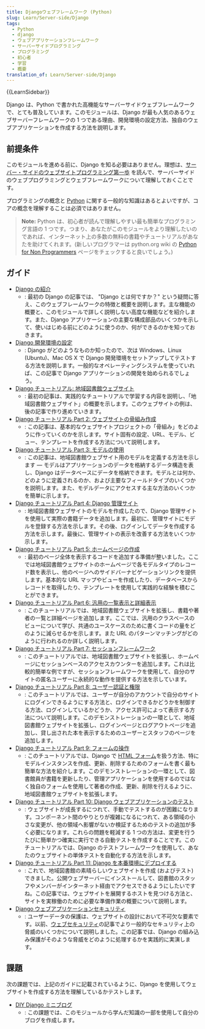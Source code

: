 ```yaml
---
title: Djangoウェブフレームワーク (Python)
slug: Learn/Server-side/Django
tags:
  - Python
  - django
  - ウェブアプリケーションフレームワーク
  - サーバーサイドプログラミング
  - プログラミング
  - 初心者
  - 学習
  - 概要
translation_of: Learn/Server-side/Django
---
```

{{LearnSidebar}}

Django は、Python で書かれた高機能なサーバーサイドウェブフレームワークで、とても普及しています。このモジュールは、Django が最も人気のあるウェブサーバーフレームワークの 1 つである理由、開発環境の設定方法、独自のウェブアプリケーションを作成する方法を説明します。

## 前提条件

このモジュールを進める前に、Django を知る必要はありません。理想は、[サーバー・サイドのウェブサイトプログラミング第一歩](/ja/docs/Learn/Server-side/First_steps) を読んで、サーバーサイドのウェブプログラミングとウェブフレームワークについて理解しておくことです。

プログラミングの概念と [Python](/ja/docs/Glossary/Python) に関する一般的な知識はあるとよいですが、コアの概念を理解することは必須ではありません。

> **Note:** Python は、初心者が読んで理解しやすい最も簡単なプログラミング言語の 1 つです。つまり、あなたがこのモジュールをより理解したいのであれば、インターネット上の多数の無料の書籍やチュートリアルがあなたを助けてくれます。(新しいプログラマーは python.org wiki の [Python for Non Programmers](https://wiki.python.org/moin/BeginnersGuide/NonProgrammers) ページをチェックすると良いでしょう。)

## ガイド

- [Django の紹介](/ja/docs/Learn/Server-side/Django/Introduction)
  - : 最初の Django の記事では、 "Django とは何ですか？" という疑問に答え、このウェブフレームワークの特徴と概要を説明します。主な機能の概要と、このモジュールで詳しく説明しない高度な機能などを紹介します。また、Django アプリケーションの主要な構成部品のいくつかを示して、使いはじめる前にどのように使うのか、何ができるのかを知っておきます。
- [Django 開発環境の設定](/ja/docs/Learn/Server-side/Django/development_environment)
  - : Django がどのようなものか知ったので、次は Windows、Linux (Ubuntu)、Mac OS X で Django 開発環境をセットアップしてテストする方法を説明します。一般的なオペレーティングシステムを使っていれば、この記事で Django アプリケーションの開発を始められるでしょう。
- [Django チュートリアル: 地域図書館ウェブサイト](/ja/docs/Learn/Server-side/Django/Tutorial_local_library_website)
  - : 最初の記事は、実践的なチュートリアルで学習する内容を説明し、「地域図書館ウェブサイト」の概要を示します。このウェブサイトの例は、後の記事で作り進めていきます。
- [Django チュートリアル Part 2: ウェブサイトの骨組み作成](/ja/docs/Learn/Server-side/Django/skeleton_website)
  - : この記事は、基本的なウェブサイトプロジェクトの「骨組み」をどのように作っていくのかを示します。サイト固有の設定、URL、モデル、ビュー、テンプレートを作成する方法について説明します。
- [Django チュートリアル Part 3: モデルの使用](/ja/docs/Learn/Server-side/Django/Models)
  - : この記事は、地域図書館ウェブサイト用のモデルを定義する方法を示します ― モデルはアプリケーションのデータを格納するデータ構造を表し、Django はデータベースにデータを格納できます。モデルとは何か、どのように定義されるのか、および主要なフィールドタイプのいくつかを説明します。また、モデルデータにアクセスする主な方法のいくつかを簡単に示します。
- [Django チュートリアル Part 4: Django 管理サイト](/ja/docs/Learn/Server-side/Django/Admin_site)
  - : 地域図書館ウェブサイトのモデルを作成したので、Django 管理サイトを使用して実際の書籍データを追加します。最初に、管理サイトにモデルを登録する方法を示します。その後、ログインしてデータを作成する方法を示します。最後に、管理サイトの表示を改善する方法をいくつか示します。
- [Django チュートリアル Part 5: ホームページの作成](/ja/docs/Learn/Server-side/Django/Home_page)
  - : 最初のページ全体を表示するコードを追加する準備が整いました。ここでは地域図書館ウェブサイトのホームページで各モデルタイプのレコード数を表示し、他のページへのサイドバーナビゲーションリンクを提供します。基本的な URL マップやビューを作成したり、データベースからレコードを取得したり、テンプレートを使用して実践的な経験を積むことができます。
- [Django チュートリアル Part 6: 汎用の一覧表示と詳細表示](/ja/docs/Learn/Server-side/Django/Generic_views)
  - : このチュートリアルでは、地域図書館ウェブサイトを拡張し、書籍や著者の一覧と詳細ページを追加します。ここでは、汎用のクラスベースのビューについて学び、共通のユースケースのために書くコードの量をどのように減らせるかを示します。また URL のパターンマッチングがどのように行われるのか詳しく説明します。
- [Django チュートリアル Part 7: セッションフレームワーク](/ja/docs/Learn/Server-side/Django/Sessions)
  - : このチュートリアルでは、地域図書館ウェブサイトを拡張し、ホームページにセッションベースのアクセスカウンターを追加します。これは比較的簡単な例ですが、セッションフレームワークを使用して、自分のサイトの匿名ユーザーに永続的な動作を提供する方法を示しています。
- [Django チュートリアル Part 8: ユーザー認証と権限](/ja/docs/Learn/Server-side/Django/Authentication)
  - : このチュートリアルでは、ユーザーが自分のアカウントで自分のサイトにログインできるようにする方法と、ログインできるかどうかを制御する方法、ログインしているかどうか、アクセス許可によって表示する方法について説明します。このデモンストレーションの一環として、地域図書館ウェブサイトを拡張し、ログインページとログアウトページを追加し、貸し出された本を表示するためのユーザーとスタッフのページを追加します。
- [Django チュートリアル Part 9: フォームの操作](/ja/docs/Learn/Server-side/Django/Forms)
  - : このチュートリアルでは、Django で [HTML フォーム](/ja/docs/Web/Guide/HTML/Forms)を扱う方法、特にモデルインスタンスを作成、更新、削除するためのフォームを書く最も簡単な方法を紹介します。このデモンストレーションの一環として、図書館員が書籍を更新したり、管理アプリケーションを使用するのではなく独自のフォームを使用して著者の作成、更新、削除を行えるように、地域図書館ウェブサイトを拡張します。
- [Django チュートリアル Part 10: Django ウェブアプリケーションのテスト](/ja/docs/Learn/Server-side/Django/Testing)
  - : ウェブサイトが成長するにつれて、手動でテストするのが困難になります。コンポーネント間のやりとりが複雑になるにつれて、ある領域の小さな変更が、他の領域へ影響がないか検証するためのテストの追加が多く必要になります。これらの問題を軽減する 1 つの方法は、変更を行うたびに簡単かつ確実に実行できる自動テストを作成することです。このチュートリアルでは、Django のテストフレームワークを使用して、あなたのウェブサイトの単体テストを自動化する方法を示します。
- [Django チュートリアル Part 11: Django を本番環境にデプロイする](/ja/docs/Learn/Server-side/Django/Deployment)
  - : これで、地域図書館の素晴らしいウェブサイトを作成 (およびテスト) できました。公開ウェブサーバーにインストールして、図書館のスタッフやメンバーがインターネット経由でアクセスできるようにしたいですね。この記事では、ウェブサイトを展開するホストを見つける方法と、サイトを実稼働のために必要な準備作業の概要について説明します。
- [Django ウェブアプリケーションセキュリティ](/ja/docs/Learn/Server-side/Django/web_application_security)
  - : ユーザーデータの保護は、ウェブサイトの設計において不可欠な要素です。以前、[ウェブセキュリティ](/ja/docs/Web/Security)の記事でより一般的なセキュリティ上の脅威のいくつかについて説明しました。この記事では、Django の組み込み保護がそのような脅威をどのように処理するかを実践的に実演します。

## 課題

次の課題では、上記のガイドに記載されているように、Django を使用してウェブサイトを作成する方法を理解しているかテストします。

- [DIY Django ミニブログ](/ja/docs/Learn/Server-side/Django/django_assessment_blog)
  - : この課題では、このモジュールから学んだ知識の一部を使用して自分のブログを作成します。
